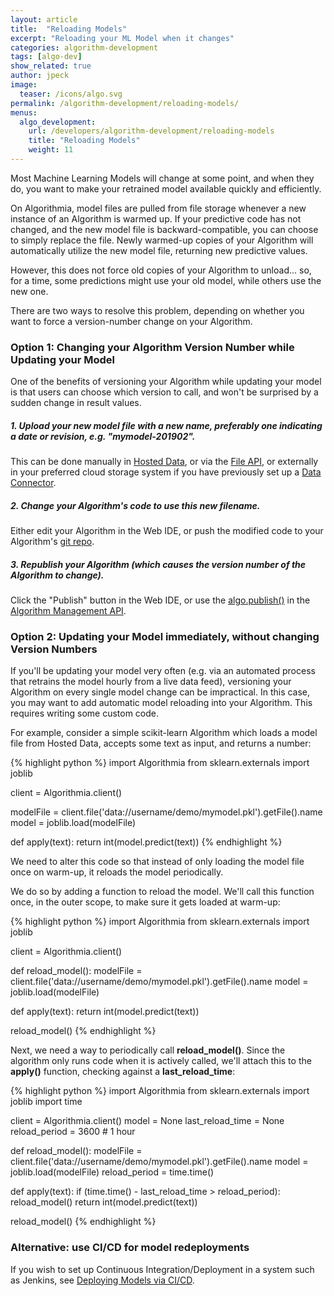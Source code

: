 ```yaml
---
layout: article
title:  "Reloading Models"
excerpt: "Reloading your ML Model when it changes"
categories: algorithm-development
tags: [algo-dev]
show_related: true
author: jpeck
image:
  teaser: /icons/algo.svg
permalink: /algorithm-development/reloading-models/
menus:
  algo_development:
    url: /developers/algorithm-development/reloading-models
    title: "Reloading Models"
    weight: 11
---
```


Most Machine Learning Models will change at some point, and when they do, you want to make your retrained model available quickly and efficiently.

On Algorithmia, model files are pulled from file storage whenever a new instance of an Algorithm is warmed up. If your predictive code has not changed, and the new model file is backward-compatible, you can choose to simply replace the file. Newly warmed-up copies of your Algorithm will automatically utilize the new model file, returning new predictive values.

However, this does not force old copies of your Algorithm to unload... so, for a time, some predictions might use your old model, while others use the new one.

There are two ways to resolve this problem, depending on whether you want to force a version-number change on your Algorithm.

### Option 1: Changing your Algorithm Version Number while Updating your Model

One of the benefits of versioning your Algorithm while updating your model is that users can choose which version to call, and won't be surprised by a sudden change in result values.

##### 1. Upload your new model file with a new name, preferably one indicating a date or revision, e.g. "mymodel-201902".

This can be done manually in [Hosted Data]({{site.url}}/data), or via the [File API](https://docs.algorithmia.com/#upload-a-file), or externally in your preferred cloud storage system if you have previously set up a [Data Connector]({{site.url}}{{site.baseurl}}/data/hosted).

##### 2. Change your Algorithm's code to use this new filename.

Either edit your Algorithm in the Web IDE, or push the modified code to your Algorithm's [git repo]({{site.url}}{{site.baseurl}}/algorithm-development/git).

##### 3. Republish your Algorithm (which causes the version number of the Algorithm to change).

Click the "Publish" button in the Web IDE, or use the [algo.publish()](https://docs.algorithmia.com/?python#publish-an-algorithm) in the [Algorithm Management API]({{site.url}}{{site.baseurl}}/algorithm-development/algorithm-management-api).


### Option 2: Updating your Model immediately, without changing Version Numbers

If you'll be updating your model very often (e.g. via an automated process that retrains the model hourly from a live data feed), versioning your Algorithm on every single model change can be impractical. In this case, you may want to add automatic model reloading into your Algorithm. This requires writing some custom code.

For example, consider a simple scikit-learn Algorithm which loads a model file from Hosted Data, accepts some text as input, and returns a number:

{% highlight python %}
import Algorithmia
from sklearn.externals import joblib

client = Algorithmia.client()

modelFile = client.file('data://username/demo/mymodel.pkl').getFile().name
model = joblib.load(modelFile)

def apply(text):
    return int(model.predict(text))
{% endhighlight %}

We need to alter this code so that instead of only loading the model file once on warm-up, it reloads the model periodically.

We do so by adding a function to reload the model. We'll call this function once, in the outer scope, to make sure it gets loaded at warm-up:

{% highlight python %}
import Algorithmia
from sklearn.externals import joblib

client = Algorithmia.client()

def reload_model():
    modelFile = client.file('data://username/demo/mymodel.pkl').getFile().name
    model = joblib.load(modelFile)

def apply(text):
    return int(model.predict(text))

reload_model()
{% endhighlight %}

Next, we need a way to periodically call **reload_model()**. Since the algorithm only runs code when it is actively called, we'll attach this to the **apply()** function, checking against a **last_reload_time**:

{% highlight python %}
import Algorithmia
from sklearn.externals import joblib
import time

client = Algorithmia.client()
model = None
last_reload_time = None
reload_period = 3600 # 1 hour

def reload_model():
    modelFile = client.file('data://username/demo/mymodel.pkl').getFile().name
    model = joblib.load(modelFile)
    reload_period = time.time()

def apply(text):
    if (time.time() - last_reload_time > reload_period):
        reload_model()
    return int(model.predict(text))

reload_model()
{% endhighlight %}


### Alternative: use CI/CD for model redeployments

If you wish to set up Continuous Integration/Deployment in a system such as Jenkins, see [Deploying Models via CI/CD]({{site.url}}{{site.baseurl}}/algorithm-development/ci-cd).
